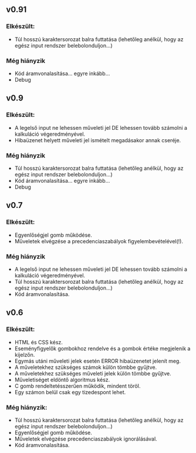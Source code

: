 ## v0.91

### Elkészült:
- Túl hosszú karaktersorozat balra futtatása (lehetőleg anélkül, hogy az egész input rendszer belebolonduljon...)

### Még hiányzik
- Kód áramvonalasítása... egyre inkább...
- Debug

## v0.9

### Elkészült:
- A legelső input ne lehessen műveleti jel DE lehessen tovább számolni a kalkuláció végeredményével.
- Hibaüzenet helyett műveleti jel ismételt megadásakor annak cseréje.

### Még hiányzik
- Túl hosszú karaktersorozat balra futtatása (lehetőleg anélkül, hogy az egész input rendszer belebolonduljon...)
- Kód áramvonalasítása... egyre inkább...
- Debug

## v0.7

### Elkészült:
- Egyenlőségjel gomb működése.
- Műveletek elvégzése a precedenciaszabályok figyelembevételével(!).

### Még hiányzik
- A legelső input ne lehessen műveleti jel DE lehessen tovább számolni a kalkuláció végeredményével.
- Túl hosszú karaktersorozat balra futtatása (lehetőleg anélkül, hogy az egész input rendszer belebolonduljon...)
- Kód áramvonalasítása.

## v0.6

### Elkészült:
- HTML és CSS kész.
- Eseményfigyelők gombokhoz rendelve és a gombok értéke megjelenik a kijelzőn.
- Egymás utáni műveleti jelek esetén ERROR hibaüzenetet jelenít meg.
- A műveletekhez szükséges számok külön tömbbe gyűjtve.
- A műveletekhez szükséges műveleti jelek külön tömbbe gyűjtve.
- Műveletiséget eldöntő algoritmus kész.
- C gomb rendeltetésszerűen működik, mindent töröl.
- Egy számon belül csak egy tizedespont lehet.

### Még hiányzik:
- Túl hosszú karaktersorozat balra futtatása (lehetőleg anélkül, hogy az egész input rendszer belebolonduljon...)
- Egyenlőségjel gomb működése. 
- Műveletek elvégzése precedenciaszabályok ignorálásával.
- Kód áramvonalasítása.
